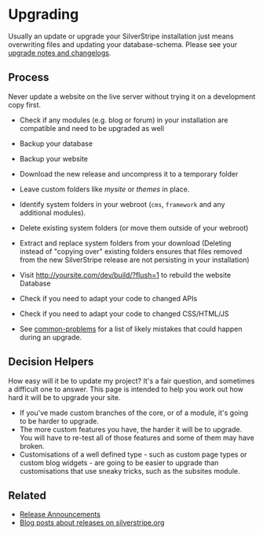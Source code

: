 # Upgrading

Usually an update or upgrade your SilverStripe installation just means overwriting files and updating your
database-schema. Please see your [upgrade notes and changelogs](/changelogs).

## Process

Never update a website on the live server without trying it on a development copy first.

*  Check if any modules (e.g. blog or forum) in your installation are compatible and need to be upgraded as well
*  Backup your database
*  Backup your website
*  Download the new release and uncompress it to a temporary folder
*  Leave custom folders like *mysite* or *themes* in place.
*  Identify system folders in your webroot (`cms`, `framework` and any additional modules). 
* Delete existing system folders (or move them outside of your webroot)
* Extract and replace system folders from your download (Deleting instead of "copying over" existing folders
ensures that files removed from the new SilverStripe release are not persisting in your installation)

*  Visit http://yoursite.com/dev/build/?flush=1 to rebuild the website Database
*  Check if you need to adapt your code to changed APIs
*  Check if you need to adapt your code to changed CSS/HTML/JS

* See [common-problems](common-problems) for a list of likely mistakes that could happen during an upgrade.

##  Decision Helpers

How easy will it be to update my project? It's a fair question, and sometimes a difficult one to answer.  This page is
intended to help you work out how hard it will be to upgrade your site.

*  If you've made custom branches of the core, or of a module, it's going to be harder to upgrade.
*  The more custom features you have, the harder it will be to upgrade.  You will have to re-test all of those features
and some of them may have broken.
*  Customisations of a well defined type - such as custom page types or custom blog widgets - are going to be easier to
upgrade than customisations that use sneaky tricks, such as the subsites module.

## Related

*  [Release Announcements](http://groups.google.com/group/silverstripe-announce/)
*  [Blog posts about releases on silverstripe.org](http://silverstripe.org/blog/tag/release)
